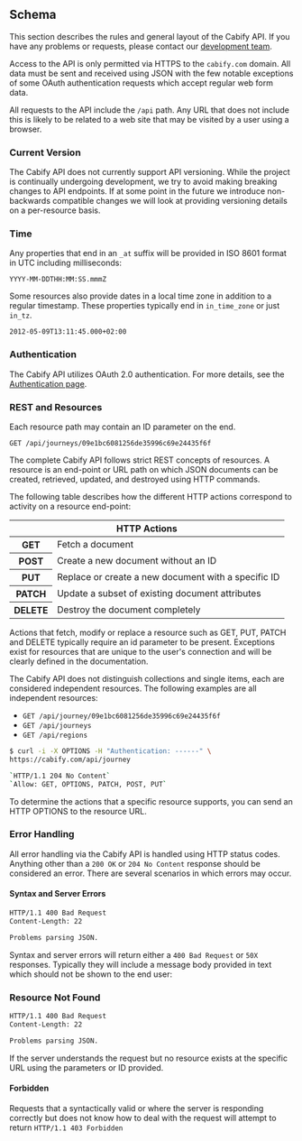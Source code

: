 ## Schema

This section describes the rules and general layout of the Cabify API. If you have any problems or requests, please contact our [development team](mailto:dev@cabify.com).

Access to the API is only permitted via HTTPS to the `cabify.com` domain. All data must be sent and received using JSON with the few notable exceptions of some OAuth authentication requests which accept regular web form data.

All requests to the API include the `/api` path. Any URL that does not include this is likely to be related to a web site that may be visited by a user using a browser.

### Current Version

The Cabify API does not currently support API versioning. While the project is continually undergoing development, we try to avoid making breaking changes to API endpoints. If at some point in the future we introduce non-backwards compatible changes we will look at providing versioning details on a per-resource basis.

### Time

Any properties that end in an `_at` suffix will be provided in ISO 8601 format in UTC including milliseconds:

`YYYY-MM-DDTHH:MM:SS.mmmZ`

Some resources also provide dates in a local time zone in addition to a regular timestamp. These properties typically end in `in_time_zone` or just `in_tz`.

`2012-05-09T13:11:45.000+02:00`

### Authentication

The Cabify API utilizes OAuth 2.0 authentication. For more details, see the [Authentication page](authentication.html).

### REST and Resources

Each resource path may contain an ID parameter on the end.

`GET /api/journeys/09e1bc6081256de35996c69e24435f6f`

The complete Cabify API follows strict REST concepts of resources. A resource is an end-point or URL path on which JSON documents can be created, retrieved, updated, and destroyed using HTTP commands.

The following table describes how the different HTTP actions correspond to activity on a resource end-point:

<table class="vertical">
  <thead>
    <tr><th colspan="2">HTTP Actions</th></tr>
  </thead>
  <tbody>
    <tr>
      <th>GET</th><td>Fetch a document</td>
    </tr>
    <tr>
      <th>POST</th><td>Create a new document without an ID</td>
    </tr>
    <tr>
      <th>PUT</th><td>Replace or create a new document with a specific ID</td>
    </tr>
    <tr>
      <th>PATCH</th><td>Update a subset of existing document attributes</td>
    </tr>
    <tr>
      <th>DELETE</th><td>Destroy the document completely</td>
    </tr>
  </tbody>
</table>

Actions that fetch, modify or replace a resource such as GET, PUT, PATCH and DELETE typically require an id parameter to be present. Exceptions exist for resources that are unique to the user's connection and will be clearly defined in the documentation.

The Cabify API does not distinguish collections and single items, each are considered independent resources. The following examples are all independent resources:

- `GET /api/journey/09e1bc6081256de35996c69e24435f6f`
- `GET /api/journeys`
- `GET /api/regions`

~~~bash
$ curl -i -X OPTIONS -H "Authentication: ------" \
https://cabify.com/api/journey

`HTTP/1.1 204 No Content`
`Allow: GET, OPTIONS, PATCH, POST, PUT`
~~~

To determine the actions that a specific resource supports, you can send an HTTP OPTIONS to the resource URL.

### Error Handling

All error handling via the Cabify API is handled using HTTP status codes. Anything other than a `200 OK` or `204 No Content` response should be considered an error. There are several scenarios in which errors may occur.

#### Syntax and Server Errors

~~~bash
HTTP/1.1 400 Bad Request
Content-Length: 22

Problems parsing JSON.
~~~

Syntax and server errors will return either a `400 Bad Request` or `50X` responses. Typically they will include a message body provided in text which should not be shown to the end user:

### Resource Not Found
~~~bash
HTTP/1.1 400 Bad Request
Content-Length: 22

Problems parsing JSON.
~~~

If the server understands the request but no resource exists at the specific URL using the parameters or ID provided.

#### Forbidden

Requests that a syntactically valid or where the server is responding correctly but does not know how to deal with the request will attempt to return `HTTP/1.1 403 Forbidden`
